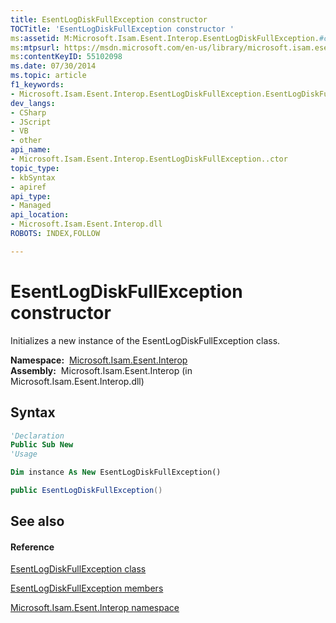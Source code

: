 ```yaml
---
title: EsentLogDiskFullException constructor 
TOCTitle: 'EsentLogDiskFullException constructor '
ms:assetid: M:Microsoft.Isam.Esent.Interop.EsentLogDiskFullException.#ctor
ms:mtpsurl: https://msdn.microsoft.com/en-us/library/microsoft.isam.esent.interop.esentlogdiskfullexception.esentlogdiskfullexception(v=EXCHG.10)
ms:contentKeyID: 55102098
ms.date: 07/30/2014
ms.topic: article
f1_keywords:
- Microsoft.Isam.Esent.Interop.EsentLogDiskFullException.EsentLogDiskFullException
dev_langs:
- CSharp
- JScript
- VB
- other
api_name: 
- Microsoft.Isam.Esent.Interop.EsentLogDiskFullException..ctor
topic_type: 
- kbSyntax
- apiref
api_type: 
- Managed
api_location: 
- Microsoft.Isam.Esent.Interop.dll
ROBOTS: INDEX,FOLLOW

---
```


# EsentLogDiskFullException constructor

Initializes a new instance of the EsentLogDiskFullException class.

**Namespace:**  [Microsoft.Isam.Esent.Interop](hh596136\(v=exchg.10\).md)  
**Assembly:**  Microsoft.Isam.Esent.Interop (in Microsoft.Isam.Esent.Interop.dll)

## Syntax

``` vb
'Declaration
Public Sub New
'Usage

Dim instance As New EsentLogDiskFullException()
```

``` csharp
public EsentLogDiskFullException()
```

## See also

#### Reference

[EsentLogDiskFullException class](dn334539\(v=exchg.10\).md)

[EsentLogDiskFullException members](dn334595\(v=exchg.10\).md)

[Microsoft.Isam.Esent.Interop namespace](hh596136\(v=exchg.10\).md)

